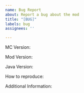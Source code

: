 ```yaml
---
name: Bug Report
about: Report a bug about the mod
title: "[BUG]"
labels: bug
assignees: ''

---
```


MC Version:

Mod Version:

Java Version:

How to reproduce:

Additional Information:

